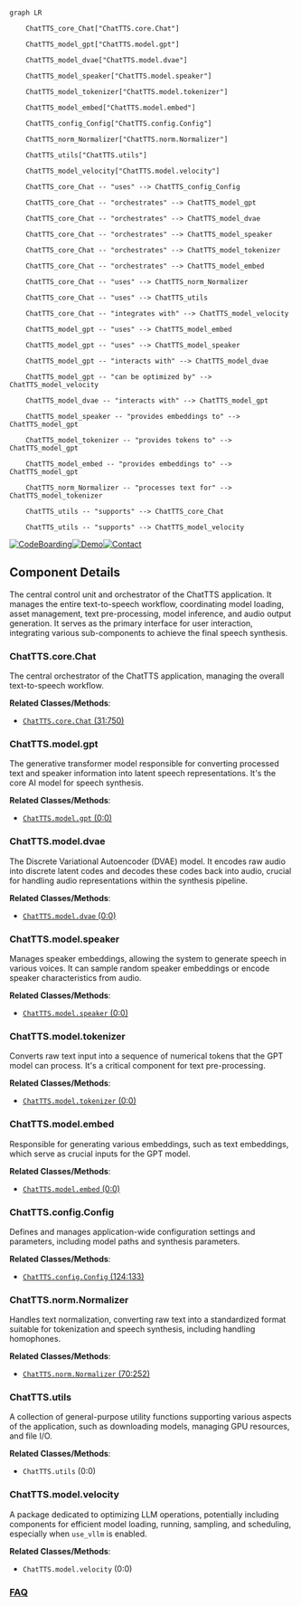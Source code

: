 ```mermaid

graph LR

    ChatTTS_core_Chat["ChatTTS.core.Chat"]

    ChatTTS_model_gpt["ChatTTS.model.gpt"]

    ChatTTS_model_dvae["ChatTTS.model.dvae"]

    ChatTTS_model_speaker["ChatTTS.model.speaker"]

    ChatTTS_model_tokenizer["ChatTTS.model.tokenizer"]

    ChatTTS_model_embed["ChatTTS.model.embed"]

    ChatTTS_config_Config["ChatTTS.config.Config"]

    ChatTTS_norm_Normalizer["ChatTTS.norm.Normalizer"]

    ChatTTS_utils["ChatTTS.utils"]

    ChatTTS_model_velocity["ChatTTS.model.velocity"]

    ChatTTS_core_Chat -- "uses" --> ChatTTS_config_Config

    ChatTTS_core_Chat -- "orchestrates" --> ChatTTS_model_gpt

    ChatTTS_core_Chat -- "orchestrates" --> ChatTTS_model_dvae

    ChatTTS_core_Chat -- "orchestrates" --> ChatTTS_model_speaker

    ChatTTS_core_Chat -- "orchestrates" --> ChatTTS_model_tokenizer

    ChatTTS_core_Chat -- "orchestrates" --> ChatTTS_model_embed

    ChatTTS_core_Chat -- "uses" --> ChatTTS_norm_Normalizer

    ChatTTS_core_Chat -- "uses" --> ChatTTS_utils

    ChatTTS_core_Chat -- "integrates with" --> ChatTTS_model_velocity

    ChatTTS_model_gpt -- "uses" --> ChatTTS_model_embed

    ChatTTS_model_gpt -- "uses" --> ChatTTS_model_speaker

    ChatTTS_model_gpt -- "interacts with" --> ChatTTS_model_dvae

    ChatTTS_model_gpt -- "can be optimized by" --> ChatTTS_model_velocity

    ChatTTS_model_dvae -- "interacts with" --> ChatTTS_model_gpt

    ChatTTS_model_speaker -- "provides embeddings to" --> ChatTTS_model_gpt

    ChatTTS_model_tokenizer -- "provides tokens to" --> ChatTTS_model_gpt

    ChatTTS_model_embed -- "provides embeddings to" --> ChatTTS_model_gpt

    ChatTTS_norm_Normalizer -- "processes text for" --> ChatTTS_model_tokenizer

    ChatTTS_utils -- "supports" --> ChatTTS_core_Chat

    ChatTTS_utils -- "supports" --> ChatTTS_model_velocity

```

[![CodeBoarding](https://img.shields.io/badge/Generated%20by-CodeBoarding-9cf?style=flat-square)](https://github.com/CodeBoarding/GeneratedOnBoardings)[![Demo](https://img.shields.io/badge/Try%20our-Demo-blue?style=flat-square)](https://www.codeboarding.org/demo)[![Contact](https://img.shields.io/badge/Contact%20us%20-%20contact@codeboarding.org-lightgrey?style=flat-square)](mailto:contact@codeboarding.org)



## Component Details



The central control unit and orchestrator of the ChatTTS application. It manages the entire text-to-speech workflow, coordinating model loading, asset management, text pre-processing, model inference, and audio output generation. It serves as the primary interface for user interaction, integrating various sub-components to achieve the final speech synthesis.



### ChatTTS.core.Chat

The central orchestrator of the ChatTTS application, managing the overall text-to-speech workflow.





**Related Classes/Methods**:



- <a href="https://github.com/2noise/ChatTTS/blob/master/ChatTTS/core.py#L31-L750" target="_blank" rel="noopener noreferrer">`ChatTTS.core.Chat` (31:750)</a>





### ChatTTS.model.gpt

The generative transformer model responsible for converting processed text and speaker information into latent speech representations. It's the core AI model for speech synthesis.





**Related Classes/Methods**:



- <a href="https://github.com/2noise/ChatTTS/blob/master/ChatTTS/model/gpt.py#L0-L0" target="_blank" rel="noopener noreferrer">`ChatTTS.model.gpt` (0:0)</a>





### ChatTTS.model.dvae

The Discrete Variational Autoencoder (DVAE) model. It encodes raw audio into discrete latent codes and decodes these codes back into audio, crucial for handling audio representations within the synthesis pipeline.





**Related Classes/Methods**:



- <a href="https://github.com/2noise/ChatTTS/blob/master/ChatTTS/model/dvae.py#L0-L0" target="_blank" rel="noopener noreferrer">`ChatTTS.model.dvae` (0:0)</a>





### ChatTTS.model.speaker

Manages speaker embeddings, allowing the system to generate speech in various voices. It can sample random speaker embeddings or encode speaker characteristics from audio.





**Related Classes/Methods**:



- <a href="https://github.com/2noise/ChatTTS/blob/master/ChatTTS/model/speaker.py#L0-L0" target="_blank" rel="noopener noreferrer">`ChatTTS.model.speaker` (0:0)</a>





### ChatTTS.model.tokenizer

Converts raw text input into a sequence of numerical tokens that the GPT model can process. It's a critical component for text pre-processing.





**Related Classes/Methods**:



- <a href="https://github.com/2noise/ChatTTS/blob/master/ChatTTS/model/tokenizer.py#L0-L0" target="_blank" rel="noopener noreferrer">`ChatTTS.model.tokenizer` (0:0)</a>





### ChatTTS.model.embed

Responsible for generating various embeddings, such as text embeddings, which serve as crucial inputs for the GPT model.





**Related Classes/Methods**:



- <a href="https://github.com/2noise/ChatTTS/blob/master/ChatTTS/model/embed.py#L0-L0" target="_blank" rel="noopener noreferrer">`ChatTTS.model.embed` (0:0)</a>





### ChatTTS.config.Config

Defines and manages application-wide configuration settings and parameters, including model paths and synthesis parameters.





**Related Classes/Methods**:



- <a href="https://github.com/2noise/ChatTTS/blob/master/ChatTTS/config/config.py#L124-L133" target="_blank" rel="noopener noreferrer">`ChatTTS.config.Config` (124:133)</a>





### ChatTTS.norm.Normalizer

Handles text normalization, converting raw text into a standardized format suitable for tokenization and speech synthesis, including handling homophones.





**Related Classes/Methods**:



- <a href="https://github.com/2noise/ChatTTS/blob/master/ChatTTS/norm.py#L70-L252" target="_blank" rel="noopener noreferrer">`ChatTTS.norm.Normalizer` (70:252)</a>





### ChatTTS.utils

A collection of general-purpose utility functions supporting various aspects of the application, such as downloading models, managing GPU resources, and file I/O.





**Related Classes/Methods**:



- `ChatTTS.utils` (0:0)





### ChatTTS.model.velocity

A package dedicated to optimizing LLM operations, potentially including components for efficient model loading, running, sampling, and scheduling, especially when `use_vllm` is enabled.





**Related Classes/Methods**:



- `ChatTTS.model.velocity` (0:0)









### [FAQ](https://github.com/CodeBoarding/GeneratedOnBoardings/tree/main?tab=readme-ov-file#faq)